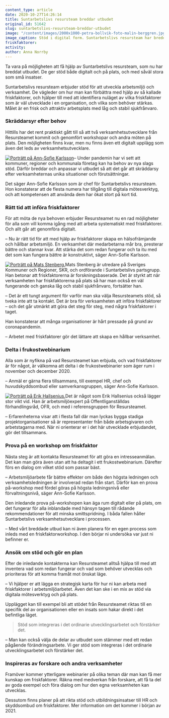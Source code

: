 ```yaml
---
content_type: article
date: 2020-10-27T14:26:14
title: Suntarbetslivs resursteam breddar utbudet
original_id: 51642
slug: suntarbetslivs-resursteam-breddar-utbudet
image: "/content/images/2000x1000-petra-bollvik-foto-malin-berggren.jpg"
image_caption: Stöd i digital form. Suntarbetslivs resursteam har breddat sitt utbud och bjuder in till digitala workshops om friskfaktorer i arbetslivet – som här med verksamhetsutvecklare Petra Bollvik.
friskfaktorer:
activity:
author: Anna Norrby
---
```


Ta vara på möjligheten att få hjälp av Suntarbetslivs resursteam, som nu har breddat utbudet. De ger stöd både digitalt och på plats, och med såväl stora som små insatser.

Suntarbetslivs resursteam erbjuder stöd för att utveckla arbetsmiljö och verksamhet. De vägleder om hur man kan förbättra med hjälp av så kallade friskfaktorer, och hjälper till med att identifiera nuläget av vilka friskfaktorer som är väl utvecklade i en organisation, och vilka som behöver stärkas. Målet är en frisk och attraktiv arbetsplats med låg och stabil sjukfrånvaro.

### Skräddarsyr efter behov

Hittills har det rent praktiskt gått till så att två verksamhetsutvecklare från Resursteamet kommit och genomfört workshopar och andra möten på plats. Den möjligheten finns kvar, men nu finns även ett digitalt upplägg som även det leds av verksamhetsutvecklare.

[![Porträtt på Ann-Sofie Karlsson](https://www.suntarbetsliv.se/wp-content/uploads/2020/03/200x220-Ann-Sofie-Karlsson.jpg)](https://www.suntarbetsliv.se/wp-content/uploads/2020/03/200x220-Ann-Sofie-Karlsson.jpg)– Under pandemin har vi sett att kommuner, regioner och kommunala företag kan ha behov av nya slags stöd. Därför breddar och anpassar vi utbudet så att det går att skräddarsy efter verksamheternas unika situationer och förutsättningar.

Det säger Ann-Sofie Karlsson som är chef för Suntarbetslivs resursteam. Hon konstaterar att de flesta numera har tillgång till digitala mötesverktyg, och att kompetensen att använda dem har ökat stort på kort tid.

### Rätt tid att införa friskfaktorer

För att möta de nya behoven erbjuder Resursteamet nu en rad möjligheter för alla som vill komma igång med att arbeta systematiskt med friskfaktorer. Och allt går att genomföra digitalt.

– Nu är rätt tid för att med hjälp av friskfaktorer skapa en hälsofrämjande och hållbar arbetsmiljö. En verksamhet där medarbetarna mår bra, presterar bättre och stannar kvar. Att stärka det som redan fungerar och ta itu med det som kan fungera bättre är konstruktivt, säger Ann-Sofie Karlsson.

[![Porträtt på Mats Stenberg.](https://www.suntarbetsliv.se/wp-content/uploads/2020/09/200x220-Mats-Stenberg.jpg)](https://www.suntarbetsliv.se/wp-content/uploads/2020/09/200x220-Mats-Stenberg.jpg)Mats Stenberg är utredare på Sveriges Kommuner och Regioner, SKR, och ordförande i Suntarbetslivs partsgrupp. Han betonar att friskfaktorerna är forskningsbaserade. Det är styrkt att när verksamheten har friskfaktorerna på plats så har man också en väl fungerande och ganska låg och stabil sjukfrånvaro, fortsätter han.

– Det är ett tungt argument för varför man ska välja Resursteamets stöd, så tveka inte att ta kontakt. Det är bra för verksamheten att införa friskfaktorer – och det går utmärkt att göra det steg för steg, med några friskfaktorer i taget.

Han konstaterar att många organisationer är hårt pressade på grund av coronapandemin.

– Arbetet med friskfaktorer gör det lättare att skapa en hållbar verksamhet.

### Delta i frukostwebinarium

Alla som är nyfikna på vad Resursteamet kan erbjuda, och vad friskfaktorer är för något, är välkomna att delta i de frukostwebinarier som äger rum i november och december 2020.

– Anmäl er gärna flera tillsammans, till exempel HR, chef och huvudskyddsombud eller samverkansgruppen, säger Ann-Sofie Karlsson.

[![Porträtt på Erik Hallsenius.](https://www.suntarbetsliv.se/wp-content/uploads/2020/09/200x220-erik-hallsenius.jpg)](https://www.suntarbetsliv.se/wp-content/uploads/2020/09/200x220-erik-hallsenius.jpg)Det är något som Erik Hallsenius också lägger stor vikt vid. Han är arbetsmiljöexpert på Offentliganställdas förhandlingsråd, OFR, och med i referensgruppen för Resursteamet.

– Erfarenheterna visar att i flesta fall där man lyckas bygga stadiga projektorganisationer så är representanter från både arbetsgivaren och arbetstagarna med. När ni orienterar er i det här utvecklade erbjudandet, gör det tillsammans.

### Prova på en workshop om friskfaktor

Nästa steg är att kontakta Resursteamet för att göra en intresseanmälan. Det kan man göra även utan att ha deltagit i ett frukostwebinarium. Därefter förs en dialog om vilket stöd som passar bäst.

– Arbetsmiljöarbete får bättre effekter om både den högsta ledningen och verksamhetsledningen är involverad redan från start. Därför kan en prova på-workshop med fördel göras på högsta ledningsnivå eller förvaltningsnivå, säger Ann-Sofie Karlsson.

Den inledande prova på-workshopen kan äga rum digitalt eller på plats, om det fungerar för alla inblandade med hänsyn tagen till rådande rekommendationer för att minska smittspridning. I båda fallen håller Suntarbetslivs verksamhetsutvecklare i processen.

– Med vårt breddade utbud kan ni även planera för en egen process som inleds med en friskfaktorworkshop. I den börjar ni undersöka var just ni befinner er.

### Ansök om stöd och gör en plan

Efter de inledande kontakterna kan Resursteamet alltså hjälpa till med att inventera vad som redan fungerar och vad som behöver utvecklas och prioriteras för att komma framåt mot önskat läge.

– Vi hjälper er att lägga en strategisk karta för hur ni kan arbeta med friskfaktorer i arbetsmiljöarbetet. Även det kan ske i en mix av stöd via digitala mötesverktyg och på plats.

Upplägget kan till exempel bli att stödet från Resursteamet riktas till en specifik del av organisationen eller en insats som hakar direkt i det befintliga läget.

> Stöd som integreras i det ordinarie utvecklingsarbetet och förstärker det.

– Man kan också välja de delar av utbudet som stämmer med ett redan pågående förändringsarbete. Vi ger stöd som integreras i det ordinarie utvecklingsarbetet och förstärker det.

### Inspireras av forskare och andra verksamheter

Framöver kommer ytterligare webinarier på olika teman där man kan få mer kunskap om friskfaktorer. Räkna med medverkan från forskare, att få ta del av goda exempel och föra dialog om hur den egna verksamheten kan utvecklas.

Dessutom finns planer på att rikta stöd och utbildningsinsatser till HR och skyddsombud om friskfaktorer. Mer information om det kommer i början av 2021.

